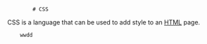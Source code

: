             # CSS

CSS is a language that can be used to add style to an [HTML](/wiki/HTML) page.

        wwdd